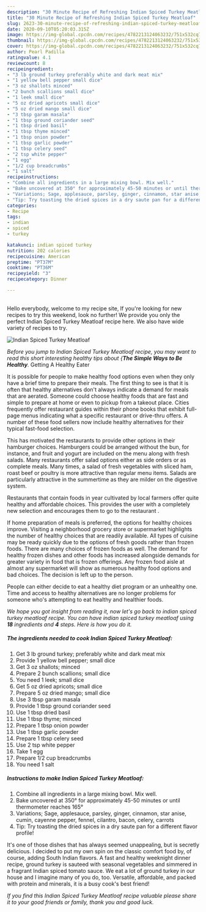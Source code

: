 ```yaml
---
description: "30 Minute Recipe of Refreshing Indian Spiced Turkey Meatloaf"
title: "30 Minute Recipe of Refreshing Indian Spiced Turkey Meatloaf"
slug: 2623-30-minute-recipe-of-refreshing-indian-spiced-turkey-meatloaf
date: 2020-09-10T05:20:03.315Z
image: https://img-global.cpcdn.com/recipes/4782213124063232/751x532cq70/indian-spiced-turkey-meatloaf-recipe-main-photo.jpg
thumbnail: https://img-global.cpcdn.com/recipes/4782213124063232/751x532cq70/indian-spiced-turkey-meatloaf-recipe-main-photo.jpg
cover: https://img-global.cpcdn.com/recipes/4782213124063232/751x532cq70/indian-spiced-turkey-meatloaf-recipe-main-photo.jpg
author: Pearl Padilla
ratingvalue: 4.1
reviewcount: 8
recipeingredient:
- "3 lb ground turkey preferably white and dark meat mix"
- "1 yellow bell pepper small dice"
- "3 oz shallots minced"
- "2 bunch scallions small dice"
- "1 leek small dice"
- "5 oz dried apricots small dice"
- "5 oz dried mango small dice"
- "3 tbsp garam masala"
- "1 tbsp ground coriander seed"
- "1 tbsp dried basil"
- "1 tbsp thyme minced"
- "1 tbsp onion powder"
- "1 tbsp garlic powder"
- "1 tbsp celery seed"
- "2 tsp white pepper"
- "1 egg"
- "1/2 cup breadcrumbs"
- "1 salt"
recipeinstructions:
- "Combine all ingredients in a large mixing bowl. Mix well."
- "Bake uncovered at 350° for approximately 45-50 minutes or until thermometer reaches 165°"
- "Variations; Sage, applesauce, parsley, ginger, cinnamon, star anise, cumin, cayenne pepper, fennel, cilantro, bacon, celery, carrots"
- "Tip: Try toasting the dried spices in a dry saute pan for a different flavor profile!"
categories:
- Recipe
tags:
- indian
- spiced
- turkey

katakunci: indian spiced turkey 
nutrition: 202 calories
recipecuisine: American
preptime: "PT37M"
cooktime: "PT36M"
recipeyield: "3"
recipecategory: Dinner

---
```

<br>
Hello everybody, welcome to my recipe site, If you're looking for new recipes to try this weekend, look no further! We provide you only the perfect Indian Spiced Turkey Meatloaf recipe here. We also have wide variety of recipes to try.
<br>


![Indian Spiced Turkey Meatloaf](https://img-global.cpcdn.com/recipes/4782213124063232/751x532cq70/indian-spiced-turkey-meatloaf-recipe-main-photo.jpg)

<i>Before you jump to Indian Spiced Turkey Meatloaf recipe, you may want to read this short interesting healthy tips about {<strong>The Simple Ways to Be Healthy</strong>.</i>
Getting A Healthy Eater

It is possible for people to make healthy food options even when they only have a brief time to prepare their meals. The first thing to see is that it is often that healthy alternatives don't always indicate a demand for meals that are aerated. Someone could choose healthy foods that are fast and simple to prepare at home or even to pickup from a takeout place. Cities frequently offer restaurant guides within their phone books that exhibit full-page menus indicating what a specific restaurant or drive-thru offers. A number of these food sellers now include healthy alternatives for their typical fast-food selection.

 This has motivated the restaurants to provide other options in their hamburger choices. Hamburgers could be arranged without the bun, for instance, and fruit and yogurt are included on the menu along with fresh salads. Many restaurants offer salad options either as side orders or as complete meals. Many times, a salad of fresh vegetables with sliced ham, roast beef or poultry is more attractive than regular menu items.  Salads are particularly attractive in the summertime as they are milder on the digestive system.

Restaurants that contain foods in year cultivated by local farmers offer quite healthy and affordable choices.  This provides the user with a completely new selection and encourages them to go to the restaurant .

If home preparation of meals is preferred, the options for healthy choices improve. Visiting a neighborhood grocery store or supermarket highlights the number of healthy choices that are readily available.  All types of cuisine may be ready quickly due to the options of fresh goods rather than frozen foods. There are many choices of frozen foods as well. The demand for healthy frozen dishes and other foods has increased alongside demands for greater variety in food that is frozen offerings. Any frozen food aisle at almost any supermarket will show as numerous healthy food options and bad choices. The decision is left up to the person.

People can either decide to eat a healthy diet program or an unhealthy one. Time and access to healthy alternatives are no longer problems for someone who's attempting to eat healthy and healthier foods.


<i>We hope you got insight from reading it, now let's go back to indian spiced turkey meatloaf recipe. You can have indian spiced turkey meatloaf using <strong>18</strong> ingredients and <strong>4</strong> steps. Here is how you do it.
</i>

##### The ingredients needed to cook Indian Spiced Turkey Meatloaf:

1. Get 3 lb ground turkey; preferably white and dark meat mix
1. Provide 1 yellow bell pepper; small dice
1. Get 3 oz shallots; minced
1. Prepare 2 bunch scallions; small dice
1. You need 1 leek; small dice
1. Get 5 oz dried apricots; small dice
1. Prepare 5 oz dried mango; small dice
1. Use 3 tbsp garam masala
1. Provide 1 tbsp ground coriander seed
1. Use 1 tbsp dried basil
1. Use 1 tbsp thyme; minced
1. Prepare 1 tbsp onion powder
1. Use 1 tbsp garlic powder
1. Prepare 1 tbsp celery seed
1. Use 2 tsp white pepper
1. Take 1 egg
1. Prepare 1/2 cup breadcrumbs
1. You need 1 salt


##### Instructions to make Indian Spiced Turkey Meatloaf:

1. Combine all ingredients in a large mixing bowl. Mix well.
1. Bake uncovered at 350° for approximately 45-50 minutes or until thermometer reaches 165°
1. Variations; Sage, applesauce, parsley, ginger, cinnamon, star anise, cumin, cayenne pepper, fennel, cilantro, bacon, celery, carrots
1. Tip: Try toasting the dried spices in a dry saute pan for a different flavor profile!


It&#39;s one of those dishes that has always seemed unappealing, but is secretly delicious. I decided to put my own spin on the classic comfort food by, of course, adding South Indian flavors. A fast and healthy weeknight dinner recipe, ground turkey is sauteed with seasonal vegetables and simmered in a fragrant Indian spiced tomato sauce. We eat a lot of ground turkey in our house and I imagine many of you do, too. Versatile, affordable, and packed with protein and minerals, it is a busy cook&#39;s best friend! 

<i>If you find this Indian Spiced Turkey Meatloaf recipe valuable please share it to your good friends or family, thank you and good luck.</i>
